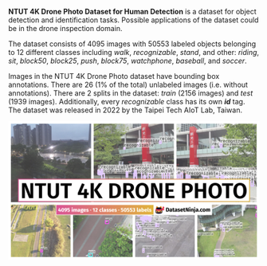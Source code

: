 **NTUT 4K Drone Photo Dataset for Human Detection** is a dataset for object detection and identification tasks. Possible applications of the dataset could be in the drone inspection domain. 

The dataset consists of 4095 images with 50553 labeled objects belonging to 12 different classes including *walk*, *recognizable*, *stand*, and other: *riding*, *sit*, *block50*, *block25*, *push*, *block75*, *watchphone*, *baseball*, and *soccer*.

Images in the NTUT 4K Drone Photo dataset have bounding box annotations. There are 26 (1% of the total) unlabeled images (i.e. without annotations). There are 2 splits in the dataset: *train* (2156 images) and *test* (1939 images). Additionally, every *recognizable* class has its own ***id*** tag. The dataset was released in 2022 by the Taipei Tech AIoT Lab, Taiwan.

<img src="https://github.com/dataset-ninja/ntut-4k-drone-photo/raw/main/visualizations/poster.png">
